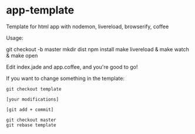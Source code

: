 # app-template
Template for html app with nodemon, livereload, browserify, coffee

Usage: 

  git checkout -b master
  mkdir dist
  npm install
  make livereload &
  make watch &
  make open
  
Edit index.jade and app.coffee, and you're good to go!

If you want to change something in the template: 
    
    git checkout template

    [your modifications]

    [git add + commit]

    git checkout master
    git rebase template

